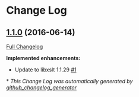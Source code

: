 # Change Log

## [1.1.0](https://github.com/Blue-Rocket/BRCybertron/tree/1.1.0) (2016-06-14)
[Full Changelog](https://github.com/Blue-Rocket/BRCybertron/compare/1.0.0...1.1.0)

**Implemented enhancements:**

- Update to libxslt 1.1.29 [\#1](https://github.com/Blue-Rocket/BRCybertron/issues/1)



\* *This Change Log was automatically generated by [github_changelog_generator](https://github.com/skywinder/Github-Changelog-Generator)*